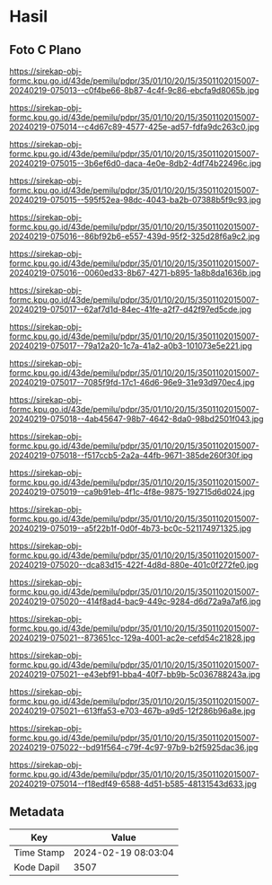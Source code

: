 # Hasil

## Foto C Plano

https://sirekap-obj-formc.kpu.go.id/43de/pemilu/pdpr/35/01/10/20/15/3501102015007-20240219-075013--c0f4be66-8b87-4c4f-9c86-ebcfa9d8065b.jpg

https://sirekap-obj-formc.kpu.go.id/43de/pemilu/pdpr/35/01/10/20/15/3501102015007-20240219-075014--c4d67c89-4577-425e-ad57-fdfa9dc263c0.jpg

https://sirekap-obj-formc.kpu.go.id/43de/pemilu/pdpr/35/01/10/20/15/3501102015007-20240219-075015--3b6ef6d0-daca-4e0e-8db2-4df74b22496c.jpg

https://sirekap-obj-formc.kpu.go.id/43de/pemilu/pdpr/35/01/10/20/15/3501102015007-20240219-075015--595f52ea-98dc-4043-ba2b-07388b5f9c93.jpg

https://sirekap-obj-formc.kpu.go.id/43de/pemilu/pdpr/35/01/10/20/15/3501102015007-20240219-075016--86bf92b6-e557-439d-95f2-325d28f6a9c2.jpg

https://sirekap-obj-formc.kpu.go.id/43de/pemilu/pdpr/35/01/10/20/15/3501102015007-20240219-075016--0060ed33-8b67-4271-b895-1a8b8da1636b.jpg

https://sirekap-obj-formc.kpu.go.id/43de/pemilu/pdpr/35/01/10/20/15/3501102015007-20240219-075017--62af7d1d-84ec-41fe-a2f7-d42f97ed5cde.jpg

https://sirekap-obj-formc.kpu.go.id/43de/pemilu/pdpr/35/01/10/20/15/3501102015007-20240219-075017--79a12a20-1c7a-41a2-a0b3-101073e5e221.jpg

https://sirekap-obj-formc.kpu.go.id/43de/pemilu/pdpr/35/01/10/20/15/3501102015007-20240219-075017--7085f9fd-17c1-46d6-96e9-31e93d970ec4.jpg

https://sirekap-obj-formc.kpu.go.id/43de/pemilu/pdpr/35/01/10/20/15/3501102015007-20240219-075018--4ab45647-98b7-4642-8da0-98bd2501f043.jpg

https://sirekap-obj-formc.kpu.go.id/43de/pemilu/pdpr/35/01/10/20/15/3501102015007-20240219-075018--f517ccb5-2a2a-44fb-9671-385de260f30f.jpg

https://sirekap-obj-formc.kpu.go.id/43de/pemilu/pdpr/35/01/10/20/15/3501102015007-20240219-075019--ca9b91eb-4f1c-4f8e-9875-192715d6d024.jpg

https://sirekap-obj-formc.kpu.go.id/43de/pemilu/pdpr/35/01/10/20/15/3501102015007-20240219-075019--a5f22b1f-0d0f-4b73-bc0c-521174971325.jpg

https://sirekap-obj-formc.kpu.go.id/43de/pemilu/pdpr/35/01/10/20/15/3501102015007-20240219-075020--dca83d15-422f-4d8d-880e-401c0f272fe0.jpg

https://sirekap-obj-formc.kpu.go.id/43de/pemilu/pdpr/35/01/10/20/15/3501102015007-20240219-075020--414f8ad4-bac9-449c-9284-d6d72a9a7af6.jpg

https://sirekap-obj-formc.kpu.go.id/43de/pemilu/pdpr/35/01/10/20/15/3501102015007-20240219-075021--873651cc-129a-4001-ac2e-cefd54c21828.jpg

https://sirekap-obj-formc.kpu.go.id/43de/pemilu/pdpr/35/01/10/20/15/3501102015007-20240219-075021--e43ebf91-bba4-40f7-bb9b-5c036788243a.jpg

https://sirekap-obj-formc.kpu.go.id/43de/pemilu/pdpr/35/01/10/20/15/3501102015007-20240219-075021--613ffa53-e703-467b-a9d5-12f286b96a8e.jpg

https://sirekap-obj-formc.kpu.go.id/43de/pemilu/pdpr/35/01/10/20/15/3501102015007-20240219-075022--bd91f564-c79f-4c97-97b9-b2f5925dac36.jpg

https://sirekap-obj-formc.kpu.go.id/43de/pemilu/pdpr/35/01/10/20/15/3501102015007-20240219-075014--f18edf49-6588-4d51-b585-48131543d633.jpg


## Metadata

| Key        | Value               |
| ---------- | ------------------- |
| Time Stamp | 2024-02-19 08:03:04 |
| Kode Dapil | 3507                |



